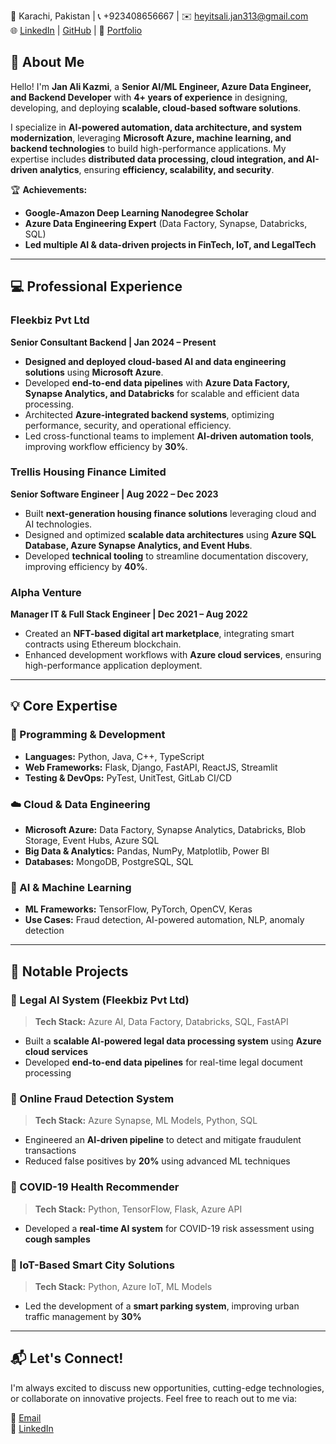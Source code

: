 📍 Karachi, Pakistan | 📞 +923408656667 | ✉️ [heyitsali.jan313@gmail.com](mailto:heyitsali.jan313@gmail.com)  
🌐 [LinkedIn](https://www.linkedin.com/in/jan-ali-kazmi/) | [GitHub](https://github.com/JanAli-socool) | 🔗 [Portfolio](https://janali-socool.github.io/jan-ali-portfolio/)

## 🚀 About Me  
Hello! I'm **Jan Ali Kazmi**, a **Senior AI/ML Engineer, Azure Data Engineer, and Backend Developer** with **4+ years of experience** in designing, developing, and deploying **scalable, cloud-based software solutions**.  

I specialize in **AI-powered automation, data architecture, and system modernization**, leveraging **Microsoft Azure, machine learning, and backend technologies** to build high-performance applications. My expertise includes **distributed data processing, cloud integration, and AI-driven analytics**, ensuring **efficiency, scalability, and security**.  

🏆 **Achievements:**  
- **Google-Amazon Deep Learning Nanodegree Scholar**  
- **Azure Data Engineering Expert** (Data Factory, Synapse, Databricks, SQL)  
- **Led multiple AI & data-driven projects in FinTech, IoT, and LegalTech**  

---

## 💻 Professional Experience  

### **Fleekbiz Pvt Ltd**  
**Senior Consultant Backend | Jan 2024 – Present**  
- **Designed and deployed cloud-based AI and data engineering solutions** using **Microsoft Azure**.  
- Developed **end-to-end data pipelines** with **Azure Data Factory, Synapse Analytics, and Databricks** for scalable and efficient data processing.  
- Architected **Azure-integrated backend systems**, optimizing performance, security, and operational efficiency.  
- Led cross-functional teams to implement **AI-driven automation tools**, improving workflow efficiency by **30%**.  

### **Trellis Housing Finance Limited**  
**Senior Software Engineer | Aug 2022 – Dec 2023**  
- Built **next-generation housing finance solutions** leveraging cloud and AI technologies.  
- Designed and optimized **scalable data architectures** using **Azure SQL Database, Azure Synapse Analytics, and Event Hubs**.  
- Developed **technical tooling** to streamline documentation discovery, improving efficiency by **40%**.  

### **Alpha Venture**  
**Manager IT & Full Stack Engineer | Dec 2021 – Aug 2022**  
- Created an **NFT-based digital art marketplace**, integrating smart contracts using Ethereum blockchain.  
- Enhanced development workflows with **Azure cloud services**, ensuring high-performance application deployment.  

---

## 💡 Core Expertise  
### **🔹 Programming & Development**  
- **Languages:** Python, Java, C++, TypeScript  
- **Web Frameworks:** Flask, Django, FastAPI, ReactJS, Streamlit  
- **Testing & DevOps:** PyTest, UnitTest, GitLab CI/CD  

### **☁️ Cloud & Data Engineering**  
- **Microsoft Azure:** Data Factory, Synapse Analytics, Databricks, Blob Storage, Event Hubs, Azure SQL  
- **Big Data & Analytics:** Pandas, NumPy, Matplotlib, Power BI  
- **Databases:** MongoDB, PostgreSQL, SQL  

### **🤖 AI & Machine Learning**  
- **ML Frameworks:** TensorFlow, PyTorch, OpenCV, Keras  
- **Use Cases:** Fraud detection, AI-powered automation, NLP, anomaly detection  

---

## 📂 Notable Projects  
### **🔹 Legal AI System (Fleekbiz Pvt Ltd)**  
> **Tech Stack:** Azure AI, Data Factory, Databricks, SQL, FastAPI  
- Built a **scalable AI-powered legal data processing system** using **Azure cloud services**  
- Developed **end-to-end data pipelines** for real-time legal document processing  

### **🔹 Online Fraud Detection System**  
> **Tech Stack:** Azure Synapse, ML Models, Python, SQL  
- Engineered an **AI-driven pipeline** to detect and mitigate fraudulent transactions  
- Reduced false positives by **20%** using advanced ML techniques  

### **🔹 COVID-19 Health Recommender**  
> **Tech Stack:** Python, TensorFlow, Flask, Azure API  
- Developed a **real-time AI system** for COVID-19 risk assessment using **cough samples**  

### **🔹 IoT-Based Smart City Solutions**  
> **Tech Stack:** Python, Azure IoT, ML Models  
- Led the development of a **smart parking system**, improving urban traffic management by **30%**  

---

## **📬 Let's Connect!**  
I'm always excited to discuss new opportunities, cutting-edge technologies, or collaborate on innovative projects. Feel free to reach out to me via:  

📧 [Email](mailto:heyitsali.jan313@gmail.com)  
🔗 [LinkedIn](https://www.linkedin.com/in/jan-ali-kazmi/)  

